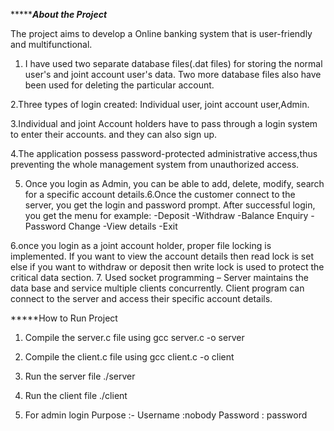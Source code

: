************************************About the Project*******************************

The project aims to develop a Online banking system that is user-friendly and multifunctional.
1. I have used two separate database files(.dat files) for storing the normal user's and joint account
   user's data. Two more database files also have been used for deleting the particular account.

2.Three types of login created: Individual user, joint account user,Admin.

3.Individual and joint Account holders have to pass through a login system to enter their accounts.
and they can also sign up.

4.The application possess password-protected administrative access,thus
preventing the whole management system from unauthorized access.

5. Once you login as Admin, you can be able to add, delete, modify, search for a
specific account details.6.Once the customer connect to the server, you get the login and password prompt.
After successful login, you get the menu for example:
-Deposit
-Withdraw
-Balance Enquiry
-Password Change
-View details
-Exit

6.once you login as a joint account holder, proper file locking is implemented. If you
want to view the account details then read lock is set else if you want to withdraw
or deposit then write lock is used to protect the critical data section.
7.
Used socket programming – Server maintains the data base and service multiple clients
concurrently. Client program can connect to the server and access their specific account
details.

*****How to Run Project
 
 1. Compile the server.c file using gcc server.c -o server

 2. Compile the client.c file using gcc client.c -o client

 3. Run the server file ./server

 4. Run the client file  ./client

 5. For admin login Purpose :-
    Username :nobody Password : password 

